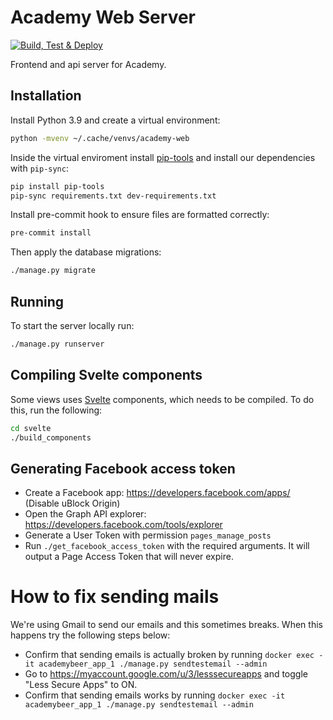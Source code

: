 # Academy Web Server

[![Build, Test & Deploy](https://github.com/beeracademy/web/workflows/Build,%20Test%20&%20Deploy/badge.svg?branch=master)](https://github.com/beeracademy/web/actions)

Frontend and api server for Academy.

## Installation

Install Python 3.9 and create a virtual environment:

```sh
python -mvenv ~/.cache/venvs/academy-web
```

Inside the virtual enviroment install [pip-tools](https://github.com/jazzband/pip-tools) and install our dependencies with `pip-sync`:

```sh
pip install pip-tools
pip-sync requirements.txt dev-requirements.txt
```

Install pre-commit hook to ensure files are formatted correctly:

```sh
pre-commit install
```

Then apply the database migrations:

```sh
./manage.py migrate
```

## Running

To start the server locally run:

```sh
./manage.py runserver
```

## Compiling Svelte components

Some views uses [Svelte](https://svelte.dev/) components, which needs to be compiled.
To do this, run the following:

```sh
cd svelte
./build_components
```

## Generating Facebook access token

- Create a Facebook app: https://developers.facebook.com/apps/ (Disable uBlock Origin)
- Open the Graph API explorer: https://developers.facebook.com/tools/explorer
- Generate a User Token with permission `pages_manage_posts`
- Run `./get_facebook_access_token` with the required arguments. It will output a Page Access Token that will never expire.

# How to fix sending mails

We're using Gmail to send our emails and this sometimes breaks.
When this happens try the following steps below:

- Confirm that sending emails is actually broken by running `docker exec -it academybeer_app_1 ./manage.py sendtestemail --admin`
- Go to https://myaccount.google.com/u/3/lesssecureapps and toggle "Less Secure Apps" to ON.
- Confirm that sending emails works by running `docker exec -it academybeer_app_1 ./manage.py sendtestemail --admin`
